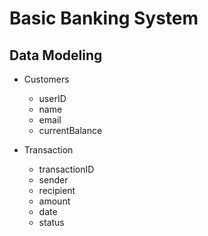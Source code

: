 # Basic Banking System

## Data Modeling

- Customers
  - userID
  - name
  - email
  - currentBalance

- Transaction
  - transactionID
  - sender
  - recipient
  - amount
  - date
  - status